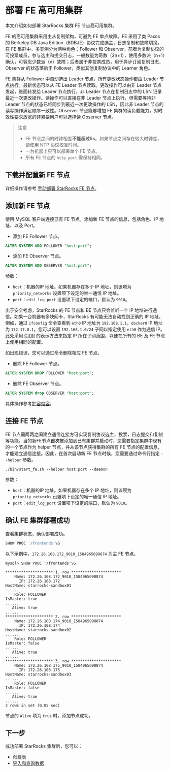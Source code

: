 # 部署 FE 高可用集群

本文介绍如何部署 StarRocks 集群 FE 节点高可用集群。

FE 的高可用集群采用主从复制架构，可避免 FE 单点故障。FE 采用了类 Paxos 的 Berkeley DB Java Edition（BDBJE）协议完成选主，日志复制和故障切换。在 FE 集群中，多实例分为两种角色：Follower 和 Observer。前者为复制协议的可投票成员，参与选主和提交日志，一般数量为奇数（2n+1），使用多数派（n+1）确认，可容忍少数派（n）故障；后者属于非投票成员，用于异步订阅复制日志，Observer 的状态落后于 Follower，类似其他复制协议中的 Learner 角色。

FE 集群从 Follower 中自动选出 Leader 节点，所有更改状态操作都由 Leader 节点执行。最新状态可以从 FE Leader 节点读取。更改操作可以由非 Leader 节点发起，继而转发给 Leader 节点执行，非 Leader 节点在复制日志中的 LSN 记录最近一次更改操作。读操作可以直接在非 Leader 节点上执行，但需要等待非 Leader 节点的状态已经同步到最近一次更改操作的 LSN，因此非 Leader 节点的读写操作满足顺序一致性。Observer 节点能够增加 FE 集群的读负载能力，对时效性要求放宽的非紧要用户可以选择读 Observer 节点。

> 注意
>
> * FE 节点之间的时钟相差**不能超过5s**。如果节点之间存在较大时钟差，请使用 NTP 协议校准时间。
> * 一台机器上只可以部署单个 FE 节点。
> * 所有 FE 节点的 `http_port` 需保持相同。

## 下载并配置新 FE 节点

详细操作请参考 [手动部署 StarRocks FE 节点](../quick_start/Deploy.md#部署-FE-节点)。

## 添加新 FE 节点

使用 MySQL 客户端连接已有 FE 节点，添加新 FE 节点的信息，包括角色、IP 地址、以及 Port。

* 添加 FE Follower 节点。

```sql
ALTER SYSTEM ADD FOLLOWER "host:port";
```

* 添加 FE Observer 节点。

```sql
ALTER SYSTEM ADD OBSERVER "host:port";
```

参数：

* `host`：机器的IP 地址。如果机器存在多个 IP 地址，则该项为 `priority_networks` 设置项下设定的唯一通信 IP 地址。
* `port`：`edit_log_port` 设置项下设定的端口，默认为 `9010`。

出于安全考虑，StarRocks 的 FE 节点和 BE 节点只会监听一个 IP 地址进行通信。如果一台机器有多块网卡，StarRocks 有可能无法自动找到正确的 IP 地址。例如，通过 `ifconfig` 命令查看到 `eth0` IP 地址为 `192.168.1.1`，`docker0` IP 地址为 `172.17.0.1`，您可以设置 `192.168.1.0/24` 子网以指定使用 `eth0` 作为通信 IP。此处采用 [CIDR](https://en.wikipedia.org/wiki/Classless_Inter-Domain_Routing) 的表示方法来指定 IP 所在子网范围，以便在所有的 BE 及 FE 节点上使用相同的配置。

如出现错误，您可以通过命令删除相应 FE 节点。

* 删除 FE Follower 节点。

```sql
ALTER SYSTEM DROP FOLLOWER "host:port";
```

* 删除 FE Observer 节点。

```sql
ALTER SYSTEM drop OBSERVER "host:port";
```

具体操作参考[扩容缩容](../administration/Scale_up_down.md)。

## 连接 FE 节点

FE 节点需两两之间建立通信连接方可实现复制协议选主，投票，日志提交和复制等功能。当的新FE节点**首次**被添加到已有集群并启动时，您需要指定集群中现有的一个节点作为 helper 节点，并从该节点获得集群的所有 FE 节点的配置信息，才能建立通信连接。因此，在首次启动新 FE 节点时候，您需要通过命令行指定 `--helper` 参数。

```shell
./bin/start_fe.sh --helper host:port --daemon
```

参数：

* `host`：机器的IP 地址。如果机器存在多个 IP 地址，则该项为 `priority_networks` 设置项下设定的唯一通信 IP 地址。
* `port`：`edit_log_port` 设置项下设定的端口，默认为 `9010`。

## 确认 FE 集群部署成功

查看集群状态，确认部署成功。

```sql
SHOW PROC '/frontends'\G
```

以下示例中，`172.26.108.172_9010_1584965098874` 为主 FE 节点。

```Plain Text
mysql> SHOW PROC '/frontends'\G

********************* 1. row **********************
    Name: 172.26.108.172_9010_1584965098874
      IP: 172.26.108.172
HostName: starrocks-sandbox01
......
    Role: FOLLOWER
IsMaster: true
......
   Alive: true
......
********************* 2. row **********************
    Name: 172.26.108.174_9010_1584965098874
      IP: 172.26.108.174
HostName: starrocks-sandbox02
......
    Role: FOLLOWER
IsMaster: false
......
   Alive: true
......
********************* 3. row **********************
    Name: 172.26.108.175_9010_1584965098874
      IP: 172.26.108.175
HostName: starrocks-sandbox03
......
    Role: FOLLOWER
IsMaster: false
......
   Alive: true
......
3 rows in set (0.05 sec)
```

节点的 `Alive` 项为 `true` 时，添加节点成功。

## 下一步

成功部署 StarRocks 集群后，您可以：

* [创建表](Create_table.md)
* [导入和查询数据](Import_and_query.md)
